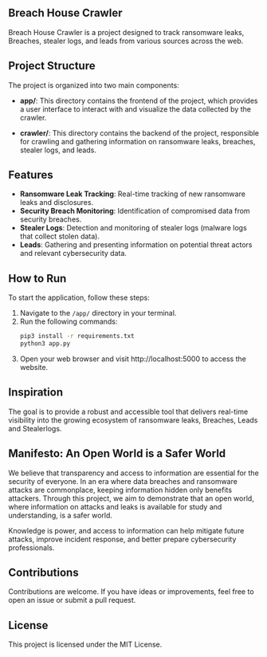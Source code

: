 ## Breach House Crawler

Breach House Crawler is a project designed to track ransomware leaks, Breaches, stealer logs, and leads from various sources across the web.

## Project Structure

The project is organized into two main components:

- **app/**: This directory contains the frontend of the project, which provides a user interface to interact with and visualize the data collected by the crawler.

- **crawler/**: This directory contains the backend of the project, responsible for crawling and gathering information on ransomware leaks, breaches, stealer logs, and leads.

## Features

- **Ransomware Leak Tracking**: Real-time tracking of new ransomware leaks and disclosures.
- **Security Breach Monitoring**: Identification of compromised data from security breaches.
- **Stealer Logs**: Detection and monitoring of stealer logs (malware logs that collect stolen data).
- **Leads**: Gathering and presenting information on potential threat actors and relevant cybersecurity data.

## How to Run

To start the application, follow these steps:

1. Navigate to the `/app/` directory in your terminal.
2. Run the following commands:
   ```bash
   pip3 install -r requirements.txt
   python3 app.py
3. Open your web browser and visit http://localhost:5000 to access the website.


## Inspiration

The goal is to provide a robust and accessible tool that delivers real-time visibility into the growing ecosystem of ransomware leaks, Breaches, Leads and Stealerlogs.

## Manifesto: An Open World is a Safer World

We believe that transparency and access to information are essential for the security of everyone. In an era where data breaches and ransomware attacks are commonplace, keeping information hidden only benefits attackers. Through this project, we aim to demonstrate that an open world, where information on attacks and leaks is available for study and understanding, is a safer world.

Knowledge is power, and access to information can help mitigate future attacks, improve incident response, and better prepare cybersecurity professionals.

## Contributions

Contributions are welcome. If you have ideas or improvements, feel free to open an issue or submit a pull request.

## License

This project is licensed under the MIT License.
